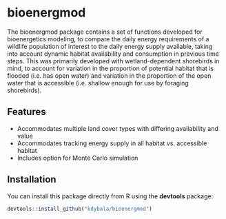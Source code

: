 <!-- README.md is generated from README.Rmd. Please edit that file -->
bioenergmod
===========

The bioenergmod package contains a set of functions developed for bioenergetics modeling, to compare the daily energy requirements of a wildlife population of interest to the daily energy supply available, taking into account dynamic habitat availability and consumption in previous time steps. This was primarily developed with wetland-dependent shorebirds in mind, to account for variation in the proportion of potential habitat that is flooded (i.e. has open water) and variation in the proportion of the open water that is accessible (i.e. shallow enough for use by foraging shorebirds).

Features
--------

-   Accommodates multiple land cover types with differing availability and value
-   Accommodates tracking energy supply in all habitat vs. accessible habitat
-   Includes option for Monte Carlo simulation

Installation
------------

You can install this package directly from R using the **devtools** package:

``` r
devtools::install_github("kdybala/bioenergmod")
```
